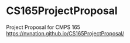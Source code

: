 # CS165ProjectProposal
Project Proposal for CMPS 165
https://nvnation.github.io/CS165ProjectProposal/
